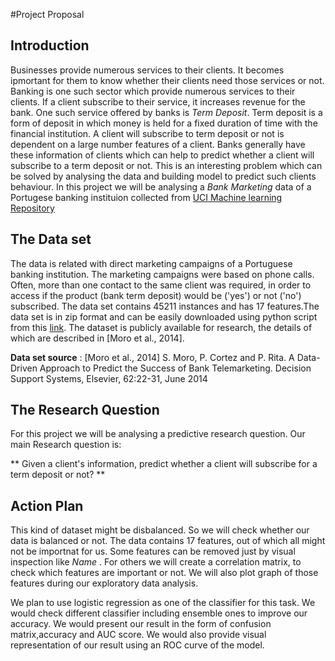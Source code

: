 #Project Proposal

## Introduction

Businesses provide numerous services to their clients. It becomes ipmortant for them to know whether their clients need those services or not. Banking is one such sector which provide numerous services to their clients. If a client subscribe to their service, it increases revenue for the bank. One such service offered by banks is *Term Deposit*. Term deposit is a form of deposit in which money is held for a fixed duration of time with the financial institution. A client will subscribe to term deposit or not is dependent on a large number features of a client. Banks generally have these information of clients which can help to predict whether a client will subscribe to a term deposit or not. This is an interesting problem which can be solved by analysing the data and building model to predict such clients behaviour. In this project we will be analysing a *Bank Marketing* data of a Portugese banking instituion collected from [UCI Machine learning Repository](https://archive.ics.uci.edu/ml/datasets/Bank+Marketing)

## The Data set

The data is related with direct marketing campaigns of a Portuguese banking institution. The marketing campaigns were based on phone calls. Often, more than one contact to the same client was required, in order to access if the product (bank term deposit) would be ('yes') or not ('no') subscribed. The data set contains 45211 instances and has 17 features.The data set is in zip format and can be easily downloaded using python script from this [link](https://archive.ics.uci.edu/ml/machine-learning-databases/00222/bank.zip). The dataset is publicly available for research, the details of which are described in [Moro et al., 2014].

**Data set source** : [Moro et al., 2014] S. Moro, P. Cortez and P. Rita. A Data-Driven Approach to Predict the Success of Bank Telemarketing. Decision Support Systems, Elsevier, 62:22-31, June 2014



## The Research Question

For this project we will be analysing a predictive research question. Our main Research question is:

** Given a client's information, predict whether a client will subscribe for a term deposit or not? **

## Action Plan

This kind of dataset might be disbalanced. So we will check whether our data is balanced or not. The data contains 17 features, out of which all might not be importnat for us. Some features can be removed just by visual inspection like *Name* . For others we will create a correlation matrix, to check which features are important or not. We will also plot graph of those features during our exploratory data analysis. 

We plan to use logistic regression as one of the classifier for this task. We would check different classifier including ensemble ones to improve our accuracy. We would present our result in the form of confusion matrix,accuracy and AUC score. We would also provide visual representation of our result using an ROC curve of the model.
